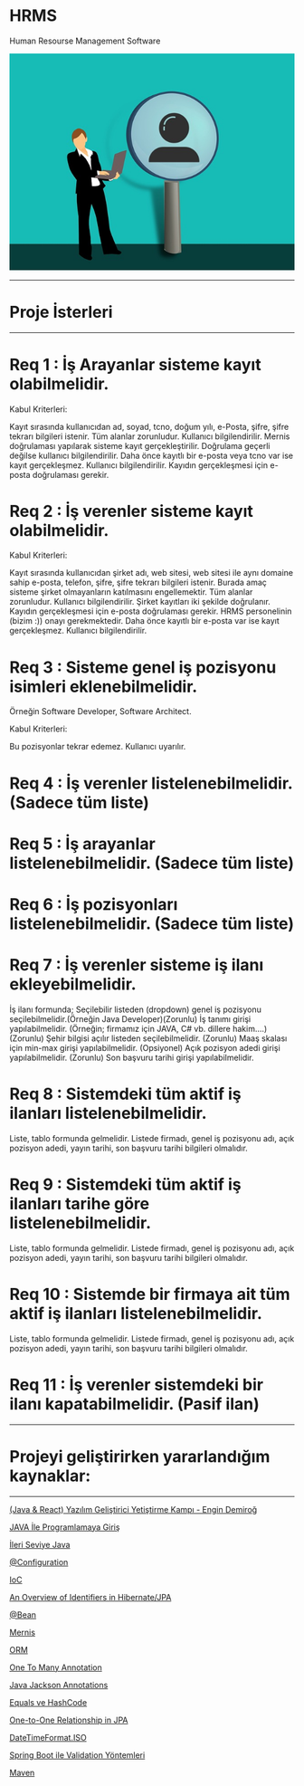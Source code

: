# HRMS

Human Resourse Management Software

<img src="https://github.com/CerenSusuz/HRMS/blob/main/hrms.jpg">

-------------------------------------------------

# Proje İsterleri

-------------------------------------------------

# Req 1 : İş Arayanlar sisteme kayıt olabilmelidir.

Kabul Kriterleri:

Kayıt sırasında kullanıcıdan ad, soyad, tcno, doğum yılı, e-Posta, şifre, şifre tekrarı bilgileri istenir.
Tüm alanlar zorunludur. Kullanıcı bilgilendirilir.
Mernis doğrulaması yapılarak sisteme kayıt gerçekleştirilir.
Doğrulama geçerli değilse kullanıcı bilgilendirilir.
Daha önce kayıtlı bir e-posta veya tcno var ise kayıt gerçekleşmez. Kullanıcı bilgilendirilir.
Kayıdın gerçekleşmesi için e-posta doğrulaması gerekir.
# Req 2 : İş verenler sisteme kayıt olabilmelidir.

Kabul Kriterleri:

Kayıt sırasında kullanıcıdan şirket adı, web sitesi, web sitesi ile aynı domaine sahip e-posta, telefon, şifre, şifre tekrarı bilgileri istenir. Burada amaç sisteme şirket olmayanların katılmasını engellemektir.
Tüm alanlar zorunludur. Kullanıcı bilgilendirilir.
Şirket kayıtları iki şekilde doğrulanır. Kayıdın gerçekleşmesi için e-posta doğrulaması gerekir. HRMS personelinin (bizim :)) onayı gerekmektedir.
Daha önce kayıtlı bir e-posta var ise kayıt gerçekleşmez. Kullanıcı bilgilendirilir.

# Req 3 : Sisteme genel iş pozisyonu isimleri eklenebilmelidir. 

Örneğin Software Developer, Software Architect.

Kabul Kriterleri:

Bu pozisyonlar tekrar edemez. Kullanıcı uyarılır.


# Req 4 : İş verenler listelenebilmelidir. (Sadece tüm liste)

# Req 5 : İş arayanlar listelenebilmelidir. (Sadece tüm liste)

# Req 6 : İş pozisyonları listelenebilmelidir. (Sadece tüm liste)

# Req 7 : İş verenler sisteme iş ilanı ekleyebilmelidir.

İş ilanı formunda;
Seçilebilir listeden (dropdown) genel iş pozisyonu seçilebilmelidir.(Örneğin Java Developer)(Zorunlu)
İş tanımı girişi yapılabilmelidir. (Örneğin; firmamız için JAVA, C# vb. dillere hakim....)(Zorunlu)
Şehir bilgisi açılır listeden seçilebilmelidir. (Zorunlu)
Maaş skalası için min-max girişi yapılabilmelidir. (Opsiyonel)
Açık pozisyon adedi girişi yapılabilmelidir. (Zorunlu)
Son başvuru tarihi girişi yapılabilmelidir.

# Req 8 : Sistemdeki tüm aktif iş ilanları listelenebilmelidir.

Liste, tablo formunda gelmelidir.
Listede firmadı, genel iş pozisyonu adı, açık pozisyon adedi, yayın tarihi, son başvuru tarihi bilgileri olmalıdır.

# Req 9 : Sistemdeki tüm aktif iş ilanları tarihe göre listelenebilmelidir.

Liste, tablo formunda gelmelidir.
Listede firmadı, genel iş pozisyonu adı, açık pozisyon adedi, yayın tarihi, son başvuru tarihi bilgileri olmalıdır.

# Req 10 : Sistemde bir firmaya ait tüm aktif iş ilanları listelenebilmelidir.

Liste, tablo formunda gelmelidir.
Listede firmadı, genel iş pozisyonu adı, açık pozisyon adedi, yayın tarihi, son başvuru tarihi bilgileri olmalıdır.

# Req 11 : İş verenler sistemdeki bir ilanı kapatabilmelidir. (Pasif ilan)

-------------------------------------------------

# Projeyi geliştirirken yararlandığım kaynaklar:

-------------------------------------------------

<a href="https://www.youtube.com/watch?v=HB0T0hAMk0k&list=PLqG356ExoxZUuVYKLuiQLnref7Y4ims87">(Java & React) Yazılım Geliştirici Yetiştirme Kampı - Engin Demiroğ</a>

<a href="https://www.btkakademi.gov.tr/portal/course/java-ile-programlamaya-giris-9617#!/about">JAVA İle Programlamaya Giriş</a>

<a href="https://www.btkakademi.gov.tr/portal/course/ileri-seviye-java-9353#!/about">İleri Seviye Java</a>

<a href="https://www.mobilhanem.com/spring-java-tabanli-konfigurasyon/">@Configuration</a>

<a href="https://gokhana.medium.com/inversion-of-control-ioc-nedir-ve-avantajlar%C4%B1-nelerdir-cf05e42c16e4">IoC</a>

<a href="https://www.baeldung.com/hibernate-identifiers">An Overview of Identifiers in Hibernate/JPA</a>

<a href="https://kodedu.com/2013/10/spring-framework-java-siniflari-ile-konfigurasyon/">@Bean</a>
  
<a href="https://www.youtube.com/watch?v=YE0dybIeMLQ">Mernis</a>

<a href="https://tugrulbayrak.medium.com/hibernate-1-orm-kavram%C4%B1na-giri%C5%9F-c2ba2f2a3bfe">ORM</a>

<a href="https://blog.burakkutbay.com/hibernate-dersleri-bire-cok-iliski-one-to-many-annotation.html/">One To Many Annotation</a>

<a href="https://oguzhaninan.gitlab.io/Java-Jackson-Annotation-Ek-Aciklamalar/">Java Jackson Annotations</a>

<a href="https://metinalniacik.medium.com/equals-ve-hashcode-metotlar%C4%B1n%C4%B1n-%C3%B6nemi-nedir-800c99af1519">Equals ve HashCode</a>

<a href="https://www.baeldung.com/jpa-one-to-one">One-to-One Relationship in JPA</a>

<a href="https://docs.spring.io/spring-framework/docs/current/javadoc-api/org/springframework/format/annotation/DateTimeFormat.ISO.html">DateTimeFormat.ISO</a>

<a href="https://medium.com/kodgemisi/spring-boot-ile-validation-yontemleri-cedc6701411e">Spring Boot ile Validation Yöntemleri</a>

<a href="https://tugrulbayrak.medium.com/maven-java-geli%C5%9Ftiricisinin-kurtar%C4%B1c%C4%B1s%C4%B1-914f345170a2">Maven</a>
